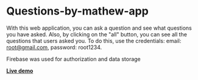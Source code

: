 # Questions-by-mathew-app

With this web application, you can ask a question and see what questions you have asked. Also, by clicking on the "all" button, you can see all the questions that users asked you. To do this, use the credentials: email: root@gmail.com, password: root1234.

Firebase was used for authorization and data storage

[**Live demo**](https://my-app-podcast.web.app/)
